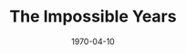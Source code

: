 ---
title: The Impossible Years
date: 1970-04-10
closing_date: 1970-04-18
layout: productions
featured_image: 
image_caption:
image_credit:
playbill:
category:
Theatre: Theatre Jacksonville
Venue: Little Theatre
cast:
  Doctor Jack Kingsley: Erd Wilson, Jr.
  Linda Kingsley: Rita Ballard
  Abbey Kingsley: Nan Coyle
  Alice Kingsley: Sabina Meyer
  Ricky Fleisher: Reg Smith
  Richard Merrick: Allen Hall
  Miss Hammer: Evelyn Nehl
  Francine: Julie Banks
  Wally: Alan Schemer
  Dennis: Dee Uselton
  Andy: John Gallitano
  Bartholomew Smuts: Michael Wolfe
  Doctor Harold Fleisher: Tom Nehl
  Arnold Brecher: Ed Heist, Jr.
  Irwin Kniberg: Robert Miltenberg
crew:
  Director: Robert Knowles
  Technical Director: Ham Waddell
  Set Decoration: Ward Lariscy, Jr.
  Stage Manager: Doug Thomas
  Assistant Stage Manager: Diane Catherwood
  Lighting: Bob Claremont
  Sound: 
    - Ken Moody
    - Wayne Magin
  Properties: 
    - Katie Raven
    - Mary Coyle
    - Judy DeSane
  Stage Crew: 
    - Ben Miller
    - Sara Jo Berman
    - Robert Claremont
    - Marlene Crippen
    - Aileen Davis
    - Dee Dockery
    - Doc Dockery
    - Dave Dubert
    - Chris Fitzgerald
    - Georgina Gath
    - Martha Gravenor
    - Marilyn Harrelson
    - Dawn Jackson
    - Mary Jorden
    - Suzanne Lanier
    - Linda Lynch
    - Bob McDowell
    - Jimmie Merrill
    - Gayle Millan
    - Ken Moody
    - Nancy Moore
    - Nancy Ratnour
    - Alan Schemer
    - Helen Toney
    - Bill Weir
    - Fred York
  Make-up: Marshall Grauer
  Publicity: 
    - Herb Marks
    - Diane Somerville
  Box Office: 
    - Ann Dubow
    - Gert Berman
    - Annette Grauer
external_links:
---